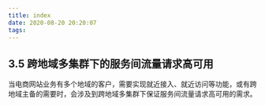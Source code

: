 ```yaml
---
title: index
date: 2020-08-20 20:20:07
tags:
---
```

## 3.5 跨地域多集群下的服务间流量请求高可用

当电商网站业务有多个地域的客户，需要实现就近接入、就近访问等功能，或有跨地域主备的需要时，会涉及到跨地域多集群下保证服务间流量请求高可用的需求。
